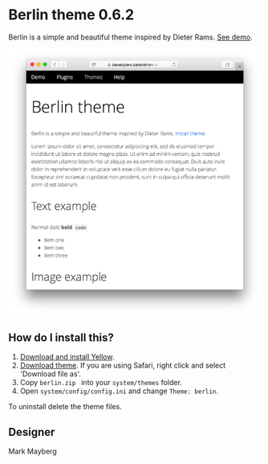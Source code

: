 Berlin theme 0.6.2
==================
Berlin is a simple and beautiful theme inspired by Dieter Rams. [See demo](https://developers.datenstrom.se/themes/berlin-theme).

<p align="center"><img src="berlin-screenshot.png?raw=true" alt="Screenshot"></p>

## How do I install this?

1. [Download and install Yellow](https://github.com/datenstrom/yellow/).
2. [Download theme](https://github.com/datenstrom/yellow-themes/raw/master/zip/berlin.zip). If you are using Safari, right click and select 'Download file as'.
3. Copy `berlin.zip ` into your `system/themes` folder.
4. Open `system/config/config.ini` and change `Theme: berlin`.

To uninstall delete the theme files.

## Designer

Mark Mayberg
